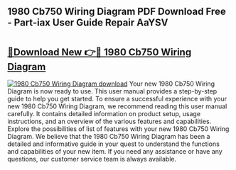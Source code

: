 ## 1980 Cb750 Wiring Diagram PDF Download Free - Part-iax User Guide Repair AaYSV

# <h2><a href="http://dflsv5.blite.top/?on=1980+Cb750+Wiring+Diagram">🔗Download New 👉🔴 1980 Cb750 Wiring Diagram</a></h2>

[![1980 Cb750 Wiring Diagram download](https://i.imgur.com/lujVjoI.png)](http://dflsv5.blite.top/?on=1980+Cb750+Wiring+Diagram)
Your new 1980 Cb750 Wiring Diagram is now ready to use. This user manual provides a step-by-step guide to help you get started. To ensure a successful experience with your new 1980 Cb750 Wiring Diagram, we recommend reading this user manual carefully. It contains detailed information on product setup, usage instructions, and an overview of the various features and capabilities. Explore the possibilities of list of features with your new 1980 Cb750 Wiring Diagram. We believe that the 1980 Cb750 Wiring Diagram has been a detailed and informative guide in your quest to understand the functions and capabilities of your new item. If you need any assistance or have any questions, our customer service team is always available.
